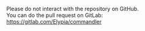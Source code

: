 Please do not interact with the repository on GitHub.  
You can do the pull request on GitLab: https://gitlab.com/Elypia/commandler
